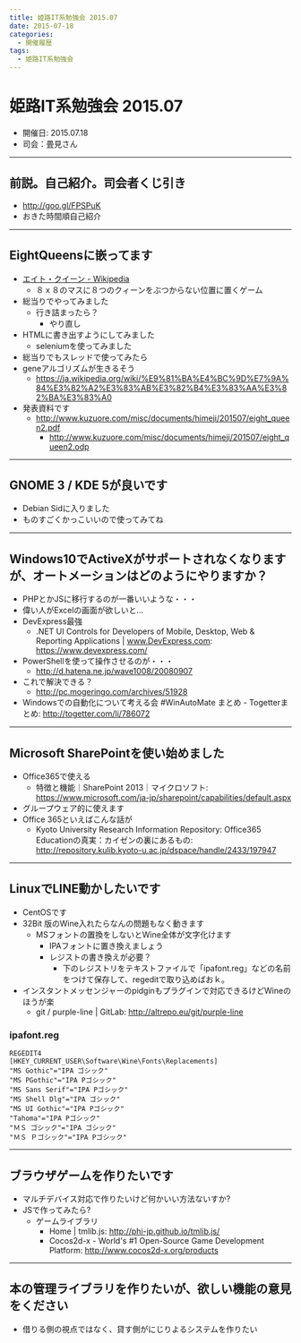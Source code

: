 ```yaml
---
title: 姫路IT系勉強会 2015.07
date: 2015-07-18
categories:
  - 開催履歴
tags:
  - 姫路IT系勉強会
---
```


# 姫路IT系勉強会 2015.07

* 開催日: 2015.07.18
* 司会：畳見さん

----------

## 前説。自己紹介。司会者くじ引き

* http://goo.gl/FPSPuK
* おきた時間順自己紹介

----------

## EightQueensに嵌ってます

* [エイト・クイーン - Wikipedia](https://ja.wikipedia.org/wiki/%E3%82%A8%E3%82%A4%E3%83%88%E3%83%BB%E3%82%AF%E3%82%A4%E3%83%BC%E3%83%B3)
  * ８ｘ８のマスに８つのクィーンをぶつからない位置に置くゲーム
* 総当りでやってみました
  * 行き詰まったら？
    * やり直し
* HTMLに書き出すようにしてみました
  * seleniumを使ってみました
* 総当りでもスレッドで使ってみたら
* geneアルゴリズムが生きるそう
  * https://ja.wikipedia.org/wiki/%E9%81%BA%E4%BC%9D%E7%9A%84%E3%82%A2%E3%83%AB%E3%82%B4%E3%83%AA%E3%82%BA%E3%83%A0
* 発表資料です
  * http://www.kuzuore.com/misc/documents/himeji/201507/eight_queen2.pdf
	* http://www.kuzuore.com/misc/documents/himeji/201507/eight_queen2.odp

----------

## GNOME 3 / KDE 5が良いです

* Debian Sidに入りました
* ものすごくかっこいいので使ってみてね

----------

## Windows10でActiveXがサポートされなくなりますが、オートメーションはどのようにやりますか？

* PHPとかJSに移行するのが一番いいような・・・
* 偉い人がExcelの画面が欲しいと…
* DevExpress最強
  * .NET UI Controls for Developers of Mobile, Desktop, Web & Reporting Applications | www.DevExpress.com: https://www.devexpress.com/
* PowerShellを使って操作させるのが・・・
  * http://d.hatena.ne.jp/wave1008/20080907
* これで解決できる？
  * http://pc.mogeringo.com/archives/51928
* Windowsでの自動化について考える会 #WinAutoMate まとめ - Togetterまとめ: http://togetter.com/li/786072

----------

## Microsoft SharePointを使い始めました

* Office365で使える
  * 特徴と機能｜SharePoint 2013｜マイクロソフト: https://www.microsoft.com/ja-jp/sharepoint/capabilities/default.aspx
* グループウェア的に使えます
* Office 365といえばこんな話が
  * Kyoto University Research Information Repository: Office365 Educationの真実：カイゼンの裏にあるもの: http://repository.kulib.kyoto-u.ac.jp/dspace/handle/2433/197947

----------

## LinuxでLINE動かしたいです

* CentOSです
* 32Bit 版のWine入れたらなんの問題もなく動きます
  * MSフォントの置換をしないとWine全体が文字化けます
    * IPAフォントに置き換えましょう
    * レジストの書き換えが必要？
      * 下のレジストリをテキストファイルで「ipafont.reg」などの名前をつけて保存して、regeditで取り込めばおｋ。
* インスタントメッセンジャーのpidginもプラグインで対応できるけどWineのほうが楽
  * git / purple-line | GitLab: http://altrepo.eu/git/purple-line

### ipafont.reg

```text
REGEDIT4
[HKEY_CURRENT_USER\Software\Wine\Fonts\Replacements]
"MS Gothic"="IPA ゴシック"
"MS PGothic"="IPA Pゴシック"
"MS Sans Serif"="IPA Pゴシック"
"MS Shell Dlg"="IPA ゴシック"
"MS UI Gothic"="IPA Pゴシック"
"Tahoma"="IPA Pゴシック"
"ＭＳ ゴシック"="IPA ゴシック"
"ＭＳ Ｐゴシック"="IPA Pゴシック"
```

----------

## ブラウザゲームを作りたいです

* マルチデバイス対応で作りたいけど何かいい方法ないすか?
* JSで作ってみたら?
  * ゲームライブラリ
    * Home | tmlib.js: http://phi-jp.github.io/tmlib.js/
    * Cocos2d-x - World's #1 Open-Source Game Development Platform: http://www.cocos2d-x.org/products

----------

## 本の管理ライブラリを作りたいが、欲しい機能の意見をください

* 借りる側の視点ではなく、貸す側がにじりよるシステムを作りたい
